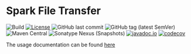 # Spark File Transfer

![Build](https://github.com/arcizon/spark-filetransfer/workflows/ci/badge.svg)
[![License](https://img.shields.io/github/license/arcizon/spark-filetransfer)](LICENSE)
![GitHub last commit](https://img.shields.io/github/last-commit/arcizon/spark-filetransfer)
![GitHub tag (latest SemVer)](https://img.shields.io/github/v/tag/arcizon/spark-filetransfer)
![Maven Central](https://img.shields.io/maven-central/v/com.github.arcizon/spark-filetransfer)
![Sonatype Nexus (Snapshots)](https://img.shields.io/nexus/s/com.github.arcizon/spark-filetransfer?server=https%3A%2F%2Foss.sonatype.org)
[![javadoc.io](https://javadoc.io/badge2/com.github.arcizon/spark-filetransfer/javadoc.io.svg)](https://javadoc.io/doc/com.github.arcizon/spark-filetransfer)
[![codecov](https://codecov.io/gh/arcizon/spark-filetransfer/branch/main/graph/badge.svg?token=7FMIGEFTFO)](https://codecov.io/gh/arcizon/spark-filetransfer)

The usage documentation can be found [here](https://javadoc.io/doc/com.github.arcizon/spark-filetransfer)
